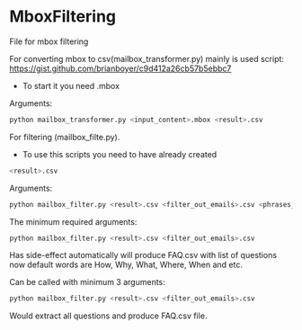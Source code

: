 # MboxFiltering
File for mbox filtering

For converting mbox to csv(mailbox\_transformer.py) mainly is used script: https://gist.github.com/brianboyer/c9d412a26cb57b5ebbc7

- To start it you need <mailbox>.mbox

Arguments:

```python
python mailbox_transformer.py <input_content>.mbox <result>.csv
```

For filtering (mailbox\_filte.py).

- To use this scripts you need to have already created 
 
```python
<result>.csv
```

Arguments:

```python
python mailbox_filter.py <result>.csv <filter_out_emails>.csv <phrases_in_questions>.csv <phrases_and_occurances>.csv
```

The minimum required arguments:

```python
python mailbox_filter.py <result>.csv <filter_out_emails>.csv
```

Has side-effect automatically will produce FAQ.csv with list of questions now default words are How, Why, What, Where, When and etc.

Can be called with minimum 3 arguments:

```python
python mailbox_filter.py <result>.csv <filter_out_emails>.csv
```

Would extract all questions and produce FAQ.csv file.
